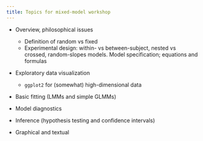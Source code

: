 ```yaml
---
title: Topics for mixed-model workshop
---
```


- Overview, philosophical issues
   - Definition of random vs fixed
   - Experimental design: within- vs between-subject, nested vs crossed, random-slopes models. Model specification; equations and formulas

- Exploratory data visualization
   - `ggplot2` for (somewhat) high-dimensional data

- Basic fitting (LMMs and simple GLMMs)

- Model diagnostics

- Inference (hypothesis testing and confidence intervals)

- Graphical and textual 
   
